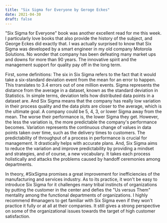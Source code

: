 ```yaml
---
title: "Six Sigma for Everyone by Geroge Eckes"
date: 2021-04-30
draft: false
---
```


"Six Sigma for Everyone" book was another excellent read for me this week. I particularly love books that also provide the history of the subject, and George Eckes did exactly that. I was actually surprised to know that Six Sigma was developed by a smart engineer in my old company Motorola Solutions. No wonder that company has been defeating many market ups and downs for more than 90 years. The innovative spirit and the management support for quality pay off in the long term.

First, some definitions: The six in Six Sigma refers to the fact that it would take a six-standard deviation event from the mean for an error to happen. This translates to 3.4 errors out of one million events. Sigma represents the distance from the average in a dataset, known as the standard deviation in Statistics. In simple terms, deviation tells how distributed data points in a dataset are. And Six Sigma means that the company has really low variation in their process quality and the data plots are closer to the average, which is the ultimate goal. A company could be 5, 4, 3, or lower Sigma away from the mean. The worse their performance is, the lower Sigma they get. However, the less the variation is, the more predictable the company's performance becomes. Variation represents the continuous change of values in data points taken over time, such as the delivery times to customers. The predictability of throughput of a process in performance is crucial for management. It drastically helps with accurate plans. And, Six Sigma aims to reduce the variation and improve predictability by providing a mindset and strategies, and of course, a new vocabulary. It takes each process holistically and attacks the problems caused by handoff ceremonies among departments.

In theory, #SixSigma promises a great improvement for inefficiencies of the manufacturing and services industry. As to its practice, it won't be easy to introduce Six Sigma for it challenges many tribal instincts of organizations by putting the customer in the center and defies the "Us versus Them" mentality among the functional departments of organizations. I highly recommend #managers to get familiar with Six Sigma even if they won't practice it fully or at all at their companies. It still gives a strong perspective on some of the organizational issues towards the target of high customer satisfaction.
